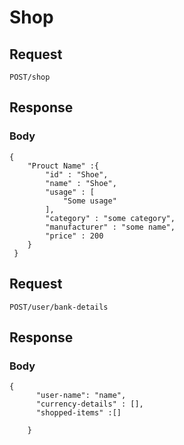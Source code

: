 # Shop 

## Request
``` POST/shop ```

## Response

### Body
```
{
    "Prouct Name" :{
        "id" : "Shoe",
        "name" : "Shoe",
        "usage" : [
            "Some usage"
        ],
        "category" : "some category",
        "manufacturer" : "some name",
        "price" : 200
    }
 }
 ```

## Request
```POST/user/bank-details```

## Response

### Body
```
{
      "user-name": "name",
      "currency-details" : [],
      "shopped-items" :[]
      
    }
 ```
    




